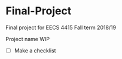 # Final-Project
Final project for EECS 4415 Fall term 2018/19

Project name WIP

- [ ] Make a checklist
